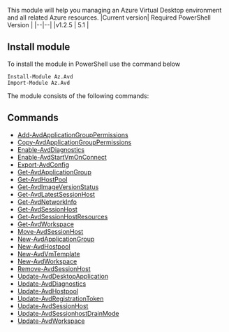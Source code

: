 
This module will help you managing an Azure Virtual Desktop environment and all related Azure resources.
|Current version| Required PowerShell Version |
|--|--|
|v1.2.5 | 5.1 |

## Install module
To install the module in PowerShell use the command below

    Install-Module Az.Avd
    Import-Module Az.Avd

The module consists of the following commands:

## Commands
- [Add-AvdApplicationGroupPermissions](./Docs/Add-AvdApplicationGroupPermissions.md)
- [Copy-AvdApplicationGroupPermissions](./Docs/Copy-AvdApplicationGroupPermissions.md)
- [Enable-AvdDiagnostics](./Docs/Enable-AvdDiagnostics.md)
- [Enable-AvdStartVmOnConnect](./Docs/Enable-AvdStartVmOnConnect.md)
- [Export-AvdConfig](./Docs/Export-AvdConfig.md)
- [Get-AvdApplicationGroup](./Docs/Get-AvdApplicationGroup.md)
- [Get-AvdHostPool](./Docs/Get-AvdHostPool.md)
- [Get-AvdImageVersionStatus](./Docs/Get-AvdImageVersionStatus.md)
- [Get-AvdLatestSessionHost](./Docs/Get-AvdLatestSessionHost.md)
- [Get-AvdNetworkInfo](./Docs/Get-AvdNetworkInfo.md)
- [Get-AvdSessionHost](./Docs/Get-AvdSessionHost.md)
- [Get-AvdSessionHostResources](./Docs/Get-AvdSessionHostResources.md)
- [Get-AvdWorkspace](./Docs/Get-AvdWorkspace.md)
- [Move-AvdSessionHost](./Docs/Move-AvdSessionhost.md)
- [New-AvdApplicationGroup](./Docs/New-AvdApplicationGroup.md)
- [New-AvdHostpool](./Docs/New-AvdHostpool.md)
- [New-AvdVmTemplate](./Docs/New-AvdVmTemplate.md)
- [New-AvdWorkspace](./Docs/New-AvdWorkspace.md)
- [Remove-AvdSessionHost](./Docs/Remove-AvdSessionhost.md)
- [Update-AvdDesktopApplication](./Docs/Update-AvdDesktopApplication.md)
- [Update-AvdDiagnostics](./Docs/Update-AvdDiagnostics.md)
- [Update-AvdHostpool](./Docs/Update-AvdHostpool.md)
- [Update-AvdRegistrationToken](./Docs/Update-AvdRegistrationToken.md)
- [Update-AvdSessionHost](./Docs/Update-AvdSessionHost.md)
- [Update-AvdSessionhostDrainMode](./Docs/Update-AvdSessionhostDrainMode.md)
- [Update-AvdWorkspace](./Docs/Update-AvdWorkspace.md)